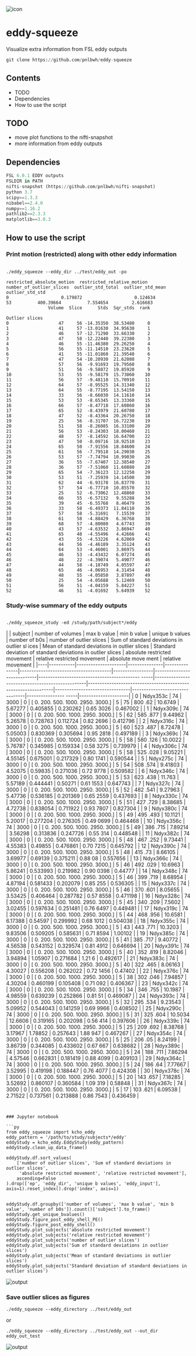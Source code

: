 ![icon](docs/icon_20.png) 

# eddy-squeeze

Visualize extra information from FSL eddy outputs

```py
git clone https://github.com/pnlbwh/eddy-squeeze
```


## Contents

- TODO
- Dependencies
- How to use the script


## TODO

- move plot functions to the nifti-snapshot
- more information from eddy outputs


## Dependencies

```py
FSL 6.0.1 EDDY outputs
FSLDIR in PATH
nifti-snapshot (https://github.com/pnlbwh/nifti-snapshot)
python 3.7
scipy==1.3.3
nibabel==2.4.0
numpy==1.16.2
pathlib2==2.3.3
matplotlib==3.0.3
```


## How to use the script


### Print motion (restricted) along with other eddy information

```shell

./eddy_squeeze --eddy_dir ../test/eddy_out -po

```


```shell
restricted_absolute_motion  restricted_relative_motion  number_of_outlier_slices  outlier_std_total  outlier_std_mean  outlier_std_std
0                    0.179872                    0.124634                        53          400.39664          7.554654         2.616683
                Volume  Slice      Stds  Sqr_stds  rank

Outlier slices
0                   47     56 -14.35350  38.53480     0
1                   41     57 -13.01630  34.95630     1
2                   46     57 -12.71290  33.66330     2
3                   47     58 -12.22440  39.22380     3
4                   46     55 -11.46380  29.26250     4
5                   56     55 -11.14510  23.23620     5
6                   41     55 -11.01860  21.39540     6
7                   47     54 -10.20930  21.62080     7
8                   57     56  -9.91693  19.79560     8
9                   51     56  -9.58872  19.85920     9
10                  53     55  -9.58179  15.73060    10
11                  56     57  -9.48110  15.70910    11
12                  64     57  -8.95525  14.31340    12
13                  64     55  -8.77195  13.54150    13
14                  33     56  -8.66030  14.11610    14
15                  53     53  -8.65345  13.33360    15
16                  66     57  -8.47718  17.60860    16
17                  65     52  -8.43979  21.60780    17
18                  47     52  -8.43364  20.26750    18
19                  25     56  -8.31707  16.72230    19
20                  51     58  -8.26085  16.33100    20
21                  56     53  -8.24303  18.00460    21
22                  48     57  -8.14592  16.64700    22
23                  47     50  -8.09716  18.92510    23
24                  65     50  -7.91556  18.84600    24
25                  61     56  -7.79518  14.29030    25
26                  53     57  -7.74794  10.99030    26
27                  36     55  -7.67407  12.38540    27
28                  36     57  -7.51060  11.60880    28
29                  65     54  -7.36123  12.12250    29
30                  53     51  -7.25939  14.14500    30
31                  62     44  -6.93178  16.83770    31
32                  57     54  -6.77710  10.85570    32
33                  25     52  -6.73062  12.48860    33
34                  66     55  -6.57132   9.55288    34
35                  39     45  -6.55768   8.46479    35
36                  33     58  -6.49373  11.84110    36
37                  57     58  -5.31691   7.15539    37
38                  61     58  -4.88429   6.36768    38
39                  68     57  -4.80080   4.67743    39
40                  43     57  -4.63532   3.86947    40
41                  65     48  -4.55496   4.42666    41
42                  43     55  -4.53226   4.62069    42
43                  44     56  -4.46189   3.35124    43
44                  64     53  -4.46001   3.86975    44
45                  46     53  -4.43432   6.07274    45
46                  48     22  -4.39074   5.49077    46
47                  44     58  -4.18749   4.05597    47
48                  65     46  -4.06953   4.31454    48
49                  48     55  -4.05850   3.87897    49
50                  25     54  -4.05688   5.12469    50
51                  56     51  -4.04159   5.84227    51
52                  46     51  -4.01692   5.64939    52
```



### Study-wise summary of the eddy outputs

```shell

./eddy_squeeze_study -ed /study/path/subject*/eddy

```


|    | subject   |   number of volumes |   max b value |   min b value | unique b values                       |   number of b0s |   number of outlier slices |   Sum of standard deviations in outlier sl
ices |   Mean of standard deviations in outlier slices |   Standard deviation of standard deviations in outlier slices |   absolute restricted movement |   relative restricted movement |   absolute move
ment |   relative movement |
|----|-----------|---------------------|---------------|---------------|---------------------------------------|-----------------|----------------------------|-------------------------------------------
-----|-------------------------------------------------|---------------------------------------------------------------|--------------------------------|--------------------------------|----------------
-----|---------------------|
|  0 | Ndyx353c  |                  74 |          3000 |             0 | [   0.  200.  500. 1000. 2950. 3000.] |               5 |                         75 |                                        800
.62  |                                        10.6749  |                                                       5.67277 |                       0.405855 |                       0.230262 |            0.65
3026 |            0.467002 |
|  1 | Ndyx309c  |                  74 |          3000 |             0 | [   0.  200.  500. 1000. 2950. 3000.] |               5 |                         62 |                                        585
.877 |                                         9.44962 |                                                       5.26578 |                       0.728763 |                       0.112724 |            0.82
2696 |            0.412796 |
|  2 | Ndyx316c  |                  74 |          3000 |             0 | [   0.  200.  500. 1000. 2950. 3000.] |               5 |                         60 |                                        523
.487 |                                         8.72478 |                                                       5.05003 |                       0.830369 |                       0.305694 |            0.95
2818 |            0.497189 |
|  3 | Ndyx369c  |                  74 |          3000 |             0 | [   0.  200.  500. 1000. 2950. 3000.] |               5 |                         58 |                                        580
.126 |                                        10.0022  |                                                       5.76787 |                       0.345985 |                       0.159334 |            0.58
3275 |            0.739979 |
|  4 | Ndyx306c  |                  74 |          3000 |             0 | [   0.  200.  500. 1000. 2950. 3000.] |               5 |                         58 |                                        525
.028 |                                         9.05221 |                                                       4.55145 |                       0.675001 |                       0.217329 |            0.80
1741 |            0.590544 |
|  5 | Ndyx275c  |                  74 |          3000 |             0 | [   0.  200.  500. 1000. 2950. 3000.] |               5 |                         54 |                                        508
.574 |                                         9.41803 |                                                       4.52075 |                       0.59835  |                       0.271036 |            0.72
9778 |            0.509582 |
|  6 | Ndyx346c  |                  74 |          3000 |             0 | [   0.  200.  500. 1000. 2950. 3000.] |               5 |                         53 |                                        623
.438 |                                        11.763   |                                                       5.57189 |                       0.444441 |                       0.50271  |            0.61
1553 |            0.647743 |
|  7 | Ndyx327c  |                  74 |          3000 |             0 | [   0.  200.  500. 1000. 2950. 3000.] |               5 |                         52 |                                        482
.541 |                                         9.27963 |                                                       5.47736 |                       0.536185 |                       0.201369 |            0.65
2559 |            0.437693 |
|  8 | Ndyx330c  |                  74 |          3000 |             0 | [   0.  200.  500. 1000. 2950. 3000.] |               5 |                         51 |                                        427
.729 |                                         8.38685 |                                                       4.72738 |                       0.838054 |                       0.711922 |            0.93
7807 |            0.827304 |
|  9 | Ndyx380c  |                  74 |          3000 |             0 | [   0.  200.  500. 1000. 2950. 3000.] |               5 |                         49 |                                        495
.493 |                                        10.1121  |                                                       5.20017 |                       0.277204 |                       0.276305 |            0.49
0699 |            0.464468 |
| 10 | Ndyx356c  |                  74 |          3000 |             0 | [   0.  200.  500. 1000. 2950. 3000.] |               5 |                         49 |                                        386
.715 |                                         7.89214 |                                                       3.56298 |                       0.313836 |                       0.247726 |            0.55
314  |            0.448548 |
| 11 | Ndyx382c  |                  74 |          3000 |             0 | [   0.  200.  500. 1000. 2950. 3000.] |               5 |                         48 |                                        467
.252 |                                         9.73441 |                                                       4.55383 |                       0.49855  |                       0.476861 |            0.70
7215 |            0.645792 |
| 12 | Ndyx390c  |                  74 |          3000 |             0 | [   0.  200.  500. 1000. 2950. 3000.] |               5 |                         48 |                                        415
.73  |                                         8.66105 |                                                       3.69977 |                       0.69139  |                       0.375211 |            0.88
08   |            0.557656 |
| 13 | Ndyx366c  |                  74 |          3000 |             0 | [   0.  200.  500. 1000. 2950. 3000.] |               5 |                         46 |                                        492
.029 |                                        10.6963  |                                                       5.86241 |                       0.533993 |                       0.219982 |            0.90
0398 |            0.44777  |
| 14 | Ndyx348c  |                  74 |          3000 |             0 | [   0.  200.  500. 1000. 2950. 3000.] |               5 |                         46 |                                        399
.719 |                                         8.68954 |                                                       4.87194 |                       0.581433 |                       0.202079 |            0.85
255  |            0.536305 |
| 15 | Ndyx337c  |                  74 |          3000 |             0 | [   0.  200.  500. 1000. 2950. 3000.] |               5 |                         46 |                                        370
.601 |                                         8.05655 |                                                       3.53425 |                       0.406464 |                       0.287782 |            0.57
8558 |            0.471198 |
| 16 | Ndyx328c  |                  74 |          3000 |             0 | [   0.  200.  500. 1000. 2950. 3000.] |               5 |                         45 |                                        340
.209 |                                         7.5602  |                                                       3.02455 |                       0.597634 |                       0.251481 |            0.76
6497 |            0.449481 |
| 17 | Ndyx319c  |                  74 |          3000 |             0 | [   0.  200.  500. 1000. 2950. 3000.] |               5 |                         44 |                                        468
.956 |                                        10.6581  |                                                       6.17388 |                       0.54597  |                       0.299992 |            0.68
1012 |            0.504038 |
| 18 | Ndyx355c  |                  74 |          3000 |             0 | [   0.  200.  500. 1000. 2950. 3000.] |               5 |                         43 |                                        443
.771 |                                        10.3203  |                                                       9.83506 |                       0.509205 |                       0.585631 |            0.71
8594 |            1.00102  |
| 19 | Ndyx385c  |                  74 |          3000 |             0 | [   0.  200.  500. 1000. 2950. 3000.] |               5 |                         41 |                                        385
.717 |                                         9.40772 |                                                       4.56538 |                       0.543152 |                       0.329574 |            0.81
4912 |            0.646694 |
| 20 | Ndyx391c  |                  74 |          3000 |             0 | [   0.  200.  500. 1000. 2950. 3000.] |               5 |                         40 |                                        352
.819 |                                         8.82046 |                                                       3.94894 |                       1.05907  |                       0.271684 |            1.21
6    |            0.492617 |
| 21 | Ndyx383c  |                  74 |          3000 |             0 | [   0.  200.  500. 1000. 2950. 3000.] |               5 |                         40 |                                        322
.465 |                                         8.06163 |                                                       4.30027 |                       0.556208 |                       0.262022 |            0.72
1456 |            0.47402  |
| 22 | Ndyx376c  |                  74 |          3000 |             0 | [   0.  200.  500. 1000. 2950. 3000.] |               5 |                         38 |                                        302
.046 |                                         7.94857 |                                                       4.30204 |                       0.460199 |                       0.105408 |            0.71
092  |            0.406367 |
| 23 | Ndyx342c  |                  74 |          3000 |             0 | [   0.  200.  500. 1000. 2950. 3000.] |               5 |                         34 |                                        346
.755 |                                        10.1987  |                                                       4.98559 |                       0.639239 |                       0.252866 |            0.81
51   |            0.469087 |
| 24 | Ndyx393c  |                  74 |          3000 |             0 | [   0.  200.  500. 1000. 2950. 3000.] |               5 |                         32 |                                        295
.534 |                                         9.23543 |                                                       5.09952 |                       0.544043 |                       0.141259 |            0.69
9966 |            0.408502 |
| 25 | Ndyx290c  |                  74 |          3000 |             0 | [   0.  200.  500. 1000. 2950. 3000.] |               5 |                         31 |                                        325
.604 |                                        10.5034  |                                                      12.6606  |                       0.319165 |                       0.202098 |            0.56
414  |            0.397606 |
| 26 | Ndyx339c  |                  74 |          3000 |             0 | [   0.  200.  500. 1000. 2950. 3000.] |               5 |                         25 |                                        209
.692 |                                         8.38768 |                                                       3.17967 |                       1.78852  |                       0.257643 |            1.88
947  |            0.467267 |
| 27 | Ndyx354c  |                  74 |          3000 |             0 | [   0.  200.  500. 1000. 2950. 3000.] |               5 |                         25 |                                        206
.05  |                                         8.24199 |                                                       3.86739 |                       0.344085 |                       0.433602 |            0.67
667  |            0.638682 |
| 28 | Ndyx389c  |                  74 |          3000 |             0 | [   0.  200.  500. 1000. 2950. 3000.] |               5 |                         24 |                                        188
.711 |                                         7.86294 |                                                       4.57546 |                       0.662831 |                       0.181419 |            0.88
4099 |            0.409103 |
| 29 | Ndyx364c  |                  74 |          3000 |             0 | [   0.  200.  500. 1000. 2950. 3000.] |               5 |                         24 |                                        186
.64  |                                         7.77667 |                                                       3.52995 |                       0.419198 |                       0.188447 |            0.76
4077 |            0.424308 |
| 30 | Ndyx378c  |                  74 |          3000 |             0 | [   0.  200.  500. 1000. 2950. 3000.] |               5 |                         20 |                                        143
.657 |                                         7.18285 |                                                       3.52692 |                       0.860107 |                       0.360584 |            1.09
319  |            0.58848  |
| 31 | Ndyx367c  |                  74 |          3000 |             0 | [   0.  200.  500. 1000. 2950. 3000.] |               5 |                         17 |                                        103
.621 |                                         6.09538 |                                                       2.71522 |                       0.737561 |                       0.213888 |            0.86
7543 |            0.436459 |

```


### Jupyter notebook

```py
from eddy_squeeze import kcho_eddy
eddy_pattern = '/path/to/study/subjects*/eddy'
eddyStudy = kcho_eddy.EddyStudy(eddy_pattern)
eddyStudy.clean_up_data_frame()

eddyStudy.df.sort_values(
    ['number of outlier slices', 'Sum of standard deviations in outlier slices', 
     'absolute restricted movement', 'relative restricted movement'],
    ascending=False
).drop(['ep', 'eddy_dir', 'unique b values', 'eddy_input'], axis=1).reset_index().drop('index', axis=1)


eddyStudy.df.groupby(['number of volumes', 'max b value', 'min b value', 'number of b0s']).count()['subject'].to_frame()
eddyStudy.get_unique_bvalues()
eddyStudy.figure_post_eddy_shell_PE()
eddyStudy.figure_post_eddy_shell()
eddyStudy.plot_subjects('absolute restricted movement')
eddyStudy.plot_subjects('relative restricted movement')
eddyStudy.plot_subjects('number of outlier slices')
eddyStudy.plot_subjects('Sum of standard deviations in outlier slices')
eddyStudy.plot_subjects('Mean of standard deviations in outlier slices')
eddyStudy.plot_subjects('Standard deviation of standard deviations in outlier slices')

```


![output](docs/eddy_summary_study_example.ipynb)




### Save outlier slices as figures

```shell
./eddy_squeeze --eddy_directory ../test/eddy_out
```

or

```shell
./eddy_squeeze --eddy_directory ../test/eddy_out --out_dir eddy_out_test
```


![output](docs/example_out.png)




